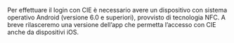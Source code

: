Per effettuare il login con CIE è necessario avere un dispositivo con sistema operativo Android (versione 6.0 e superiori), provvisto di tecnologia NFC.
A breve rilasceremo una versione dell’app che permetta l’accesso con CIE anche da dispositivi iOS.

